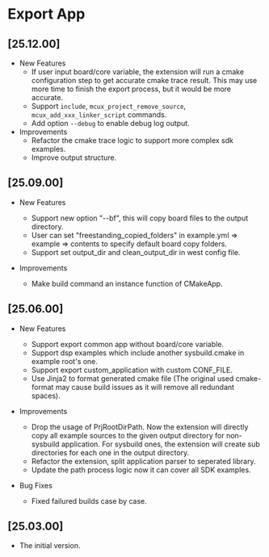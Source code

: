 # Export App

## [25.12.00]

- New Features
  - If user input board/core variable, the extension will run a cmake configuration step to get accurate cmake trace result. This may use more time to finish the export process, but it would be more accurate.
  - Support `include`, `mcux_project_remove_source`, `mcux_add_xxx_linker_script` commands.
  - Add option `--debug` to enable debug log output.
- Improvements
  - Refactor the cmake trace logic to support more complex sdk examples.
  - Improve output structure.

## [25.09.00]

- New Features
  - Support new option "--bf", this will copy board files to the output directory.
  - User can set "freestanding_copied_folders" in example.yml => example => contents to specify default board copy folders.
  - Support set output_dir and clean_output_dir in west config file.

- Improvements
  - Make build command an instance function of CMakeApp.

## [25.06.00]

- New Features
  - Support export common app without board/core variable.
  - Support dsp examples which include another sysbuild.cmake in example root's one.
  - Support export custom_application with custom CONF_FILE.
  - Use Jinja2 to format generated cmake file (The original used cmake-format may cause build issues as it will remove all redundant spaces).

- Improvements
  - Drop the usage of PrjRootDirPath. Now the extension will directly copy all example sources to the given output directory for non-sysbuild application. For sysbuild ones, the extension will create sub directories for each one in the output directory.
  - Refactor the extension, split application parser to seperated library.
  - Update the path process logic now it can cover all SDK examples.

- Bug Fixes
  - Fixed failured builds case by case.

## [25.03.00]

- The initial version.
